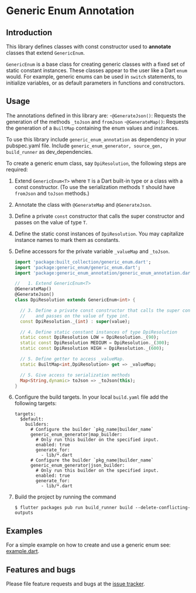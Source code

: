 # Generic Enum Annotation


## Introduction

This library defines classes with const constructor used to **annotate** classes that extend `GenericEnum`.

`GenericEnum` is a base class for creating generic classes with a fixed set of static constant instances. These classes appear to the user like a Dart `enum` would. For example, generic enums can be used in `switch` statements, to initialize variables, or as default parameters in functions and constructors.

## Usage

The annotations defined in this library are:
 -`@GenerateJson()`: Requests the generation of the methods `_toJson` and `fromJson`
 -`@GenerateMap()`: Requests the generation of a `BuiltMap` containing the enum values and instances.

To use this library include `generic_enum_annotation` as dependency in your pubspec.yaml file.
Include `generic_enum_generator, source_gen, build_runner` as dev_dependencies.

To create a generic enum class, say `DpiResolution`, the following steps are required:
1. Extend `GenericEnum<T>` where `T` is a Dart built-in type or a class with a const constructor. (To use the serialization methods `T` should have `fromJson` and `toJson` methods.)
2. Annotate the class with `@GenerateMap` and `@GenerateJson`.
3. Define a private `const` constructor that calls the super constructor and passes on the value of type `T`.
4. Define the static const instances of `DpiResolution`. You may capitalize instance names to mark them as constants.
5. Define accessors for the private variable `_valueMap` and `_toJson`.
   ```Dart
   import 'package:built_collection/generic_enum.dart';
   import 'package:generic_enum/generic_enum.dart';
   import 'package:generic_enum_annotation/generic_enum_annotation.dart';

   //   1. Extend GenericEnum<T>
   @GenerateMap()
   @GenerateJson()
   class DpiResolution extends GenericEnum<int> {

     // 3. Define a private const constructor that calls the super constructor
     //    and passes on the value of type int.
     const DpiResolution._(int) : super(value);

     // 4. Define static constant instances of type DpiResolution
     static const DpiResolution LOW = DpiResolution._(90);
     static const DpiResolution MEDIUM = DpiResolution._(300);
     static const DpiResolution HIGH = DpiResolution._(600);

     // 5. Define getter to access _valueMap.
     static BuiltMap<int,DpiResolution> get => _valueMap;

     // 5. Give access to serialization methods
     Map<String,dynamic> toJson => _toJson(this);
   }

6. Configure the build targets.
   In your local `build.yaml` file add the following targets:
   ```Shell
   targets:
     $default:
       builders:
         # Configure the builder `pkg_name|builder_name`
         generic_enum_generator|map_builder:
           # Only run this builder on the specified input.
           enabled: true
           generate_for:
             - lib/*.dart
         # Configure the builder `pkg_name|builder_name`
         generic_enum_generator|json_builder:
           # Only run this builder on the specified input.
           enabled: true
           generate_for:
             - lib/*.dart
    ```

7. Build the project by running the command
   ```Shell
   $ flutter packages pub run build_runner build --delete-conflicting-outputs
   ```

## Examples

For a simple example on how to create and use a generic enum see:
[example.dart](https://github.com/simphotonics/generic_enum/blob/master/example/example.dart).


## Features and bugs
Please file feature requests and bugs at the [issue tracker].

[issue tracker]: https://github.com/simphotonics/generic_enum/issues
[analyzer]: https://pub.dev/packages/analyzer
[source_gen]: https://pub.dev/packages/source_gen
